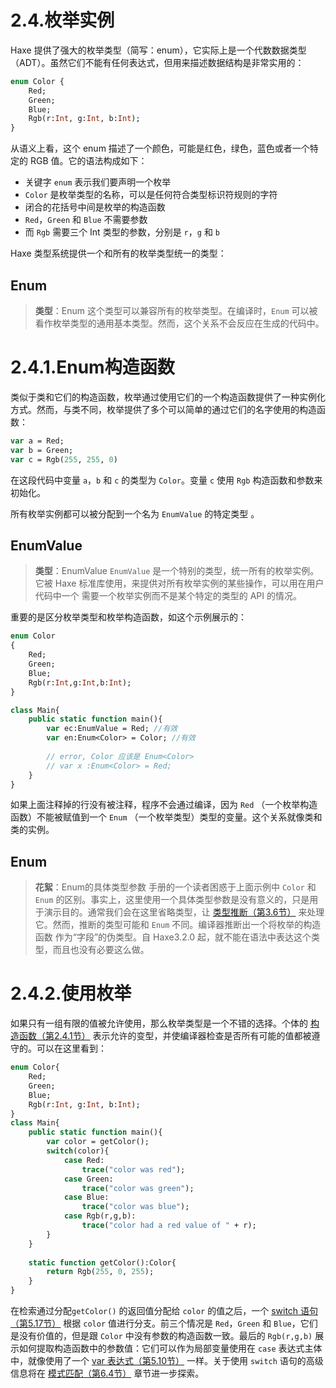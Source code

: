 # 2.4.枚举实例

Haxe 提供了强大的枚举类型（简写：enum），它实际上是一个代数数据类型（ADT）。虽然它们不能有任何表达式，但用来描述数据结构是非常实用的：

```haxe
enum Color {
    Red;    
    Green;
    Blue;
    Rgb(r:Int, g:Int, b:Int);
} 
```

从语义上看，这个 enum 描述了一个颜色，可能是红色，绿色，蓝色或者一个特定的 RGB 值。它的语法构成如下：

- 关键字 `enum` 表示我们要声明一个枚举
- `Color` 是枚举类型的名称，可以是任何符合类型标识符规则的字符
- 闭合的花括号中间是枚举的构造函数
- `Red`，`Green` 和 `Blue` 不需要参数
- 而 `Rgb` 需要三个 Int 类型的参数，分别是 `r`，`g` 和 `b`

Haxe 类型系统提供一个和所有的枚举类型统一的类型：

## Enum

> **类型**：Enum
>  这个类型可以兼容所有的枚举类型。在编译时，`Enum` 可以被看作枚举类型的通用基本类型。然而，这个关系不会反应在生成的代码中。



# 2.4.1.Enum构造函数

类似于类和它们的构造函数，枚举通过使用它们的一个构造函数提供了一种实例化方式。然而，与类不同，枚举提供了多个可以简单的通过它们的名字使用的构造函数：

```haxe
var a = Red;
var b = Green; 
var c = Rgb(255, 255, 0)
```

在这段代码中变量 `a`，`b` 和 `c` 的类型为 `Color`。变量 `c` 使用 `Rgb` 构造函数和参数来初始化。

所有枚举实例都可以被分配到一个名为 `EnumValue` 的特定类型 。

## EnumValue

> **类型**：EnumValue
> `EnumValue` 是一个特别的类型，统一所有的枚举实例。它被 Haxe 标准库使用，来提供对所有枚举实例的某些操作，可以用在用户代码中一个 需要一个枚举实例而不是某个特定的类型的 API 的情况。

重要的是区分枚举类型和枚举构造函数，如这个示例展示的：

```haxe
enum Color
{
    Red;
    Green;
    Blue;
    Rgb(r:Int,g:Int,b:Int);
}

class Main{
    public static function main(){
        var ec:EnumValue = Red; //有效
        var en:Enum<Color> = Color; //有效
            
        // error, Color 应该是 Enum<Color>
        // var x :Enum<Color> = Red;
    }
}
```

如果上面注释掉的行没有被注释，程序不会通过编译，因为 `Red` （一个枚举构造函数）不能被赋值到一个 `Enum` （一个枚举类型）类型的变量。这个关系就像类和类的实例。

## Enum

> **花絮**：Enum的具体类型参数
> 手册的一个读者困惑于上面示例中 `Color` 和 `Enum` 的区别。事实上，这里使用一个具体类型参数是没有意义的，只是用于演示目的。通常我们会在这里省略类型，让 [类型推断（第3.6节）](http:///#) 来处理它。然而，推断的类型可能和 `Enum` 不同。编译器推断出一个将枚举的构造函数 作为“字段”的伪类型。自 Haxe3.2.0 起，就不能在语法中表达这个类型，而且也没有必要这么做。



# 2.4.2.使用枚举

如果只有一组有限的值被允许使用，那么枚举类型是一个不错的选择。个体的 [构造函数（第2.4.1节）](http:///#) 表示允许的变型，并使编译器检查是否所有可能的值都被遵守的。可以在这里看到：

```haxe
enum Color{
    Red;
    Green;
    Blue;
    Rgb(r:Int, g:Int, b:Int);
}
class Main{
    public static function main(){
        var color = getColor();
        switch(color){
            case Red:
                trace("color was red");
            case Green:
                trace("color was green");
            case Blue:
                trace("color was blue");
            case Rgb(r,g,b):
                trace("color had a red value of " + r);
        }
    }
    
    static function getColor():Color{
        return Rgb(255, 0, 255);
    }
}
```

在检索通过分配`getColor()` 的返回值分配给 `color` 的值之后，一个 [switch 语句（第5.17节）](http:///#) 根据 `color` 值进行分支。前三个情况是 `Red`，`Green` 和 `Blue`，它们是没有价值的，但是跟 `Color` 中没有参数的构造函数一致。最后的 `Rgb(r,g,b)` 展示如何提取构造函数中的参数值：它们可以作为局部变量使用在 `case` 表达式主体中，就像使用了一个 [var 表达式（第5.10节）](http:///#) 一样。关于使用 `switch` 语句的高级信息将在 [模式匹配（第6.4节）](http:///#) 章节进一步探索。